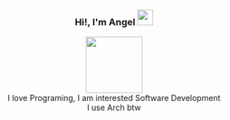 <h3 align="center">Hi!, I'm Angel</a> <img src="https://emojis.slackmojis.com/emojis/images/1643514675/6754/anime.gif?1643514675" width="28" /> </h3>
<div align="center">
  <img src="https://media.tenor.com/waqDkYS87hgAAAAM/minato-aqua.gif" width="100" />
</div>
<div align="center">
   I love Programing, I am interested Software Development<br>
  I use Arch btw
</div>
